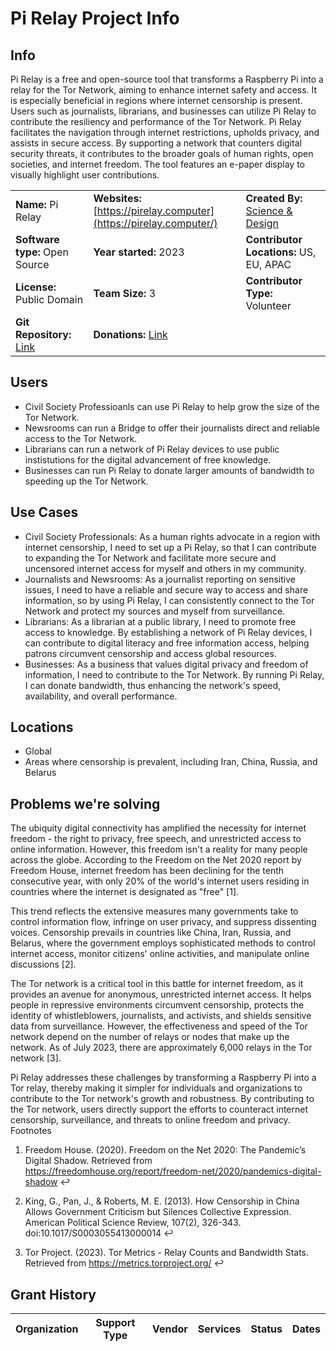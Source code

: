 # **Pi Relay Project Info**

## Info

Pi Relay is a free and open-source tool that transforms a Raspberry Pi into a relay for the Tor Network, aiming to enhance internet safety and access. It is especially beneficial in regions where internet censorship is present. Users such as journalists, librarians, and businesses can utilize Pi Relay to contribute the resiliency and performance of the Tor Network. Pi Relay facilitates the navigation through internet restrictions, upholds privacy, and assists in secure access. By supporting a network that counters digital security threats, it contributes to the broader goals of human rights, open societies, and internet freedom. The tool features an e-paper display to visually highlight user contributions.

|  |  |  |
| --- | --- | --- |
| **Name:** Pi Relay | **Websites:**<br>[https://pirelay.computer](https://pirelay.computer/) | **Created By:** [Science & Design](https://scidsg.org/) |
| **Software type:** Open Source | **Year started:** 2023 | **Contributor Locations:** US, EU, APAC |
| **License:** Public Domain | **Team Size:** 3 | **Contributor Type:** Volunteer |
| **Git Repository:** [Link](https://github.com/scidsg/pi-relay) | **Donations:** [Link](https://opencollective.com/scidsg/contribute/hush-line-support-55786) | 

## Users

- Civil Society Professioanls can use Pi Relay to help grow the size of the Tor Network.
- Newsrooms can run a Bridge to offer their journalists direct and reliable access to the Tor Network.
- Librarians can run a network of Pi Relay devices to use public instistutions for the digital advancement of free knowledge.
- Businesses can run Pi Relay to donate larger amounts of bandwidth to speeding up the Tor Network.

## Use Cases

- Civil Society Professionals: As a human rights advocate in a region with internet censorship, I need to set up a Pi Relay, so that I can contribute to expanding the Tor Network and facilitate more secure and uncensored internet access for myself and others in my community.
- Journalists and Newsrooms: As a journalist reporting on sensitive issues, I need to have a reliable and secure way to access and share information, so by using Pi Relay, I can consistently connect to the Tor Network and protect my sources and myself from surveillance.
- Librarians: As a librarian at a public library, I need to promote free access to knowledge. By establishing a network of Pi Relay devices, I can contribute to digital literacy and free information access, helping patrons circumvent censorship and access global resources.
- Businesses: As a business that values digital privacy and freedom of information, I need to contribute to the Tor Network. By running Pi Relay, I can donate bandwidth, thus enhancing the network's speed, availability, and overall performance.

## Locations

- Global
- Areas where censorship is prevalent, including Iran, China, Russia, and Belarus

## **Problems we're solving**

The ubiquity digital connectivity has amplified the necessity for internet freedom - the right to privacy, free speech, and unrestricted access to online information. However, this freedom isn't a reality for many people across the globe. According to the Freedom on the Net 2020 report by Freedom House, internet freedom has been declining for the tenth consecutive year, with only 20% of the world's internet users residing in countries where the internet is designated as "free" [1].

This trend reflects the extensive measures many governments take to control information flow, infringe on user privacy, and suppress dissenting voices. Censorship prevails in countries like China, Iran, Russia, and Belarus, where the government employs sophisticated methods to control internet access, monitor citizens' online activities, and manipulate online discussions [2].

The Tor network is a critical tool in this battle for internet freedom, as it provides an avenue for anonymous, unrestricted internet access. It helps people in repressive environments circumvent censorship, protects the identity of whistleblowers, journalists, and activists, and shields sensitive data from surveillance. However, the effectiveness and speed of the Tor network depend on the number of relays or nodes that make up the network. As of July 2023, there are approximately 6,000 relays in the Tor network [3].

Pi Relay addresses these challenges by transforming a Raspberry Pi into a Tor relay, thereby making it simpler for individuals and organizations to contribute to the Tor network's growth and robustness. By contributing to the Tor network, users directly support the efforts to counteract internet censorship, surveillance, and threats to online freedom and privacy.
Footnotes

1. Freedom House. (2020). Freedom on the Net 2020: The Pandemic’s Digital Shadow. Retrieved from https://freedomhouse.org/report/freedom-net/2020/pandemics-digital-shadow ↩

2. King, G., Pan, J., & Roberts, M. E. (2013). How Censorship in China Allows Government Criticism but Silences Collective Expression. American Political Science Review, 107(2), 326-343. doi:10.1017/S0003055413000014 ↩

3. Tor Project. (2023). Tor Metrics - Relay Counts and Bandwidth Stats. Retrieved from https://metrics.torproject.org/ ↩

## Grant History

| **Organization** | **Support Type** | **Vendor** | **Services** | **Status** | **Dates** |
| --- | --- | --- | --- | --- | --- |

